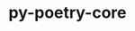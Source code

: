 ---
title: "py-poetry-core"
layout: cache
categories: [package, develop-2023-05-21]
meta: {"versions": ["1.2.0"], "compilers": ["gcc@=11.1.0", "gcc@=11.3.0", "gcc@=7.3.1"], "oss": ["amzn2", "ubuntu20.04", "ubuntu22.04"], "platforms": ["linux"], "targets": ["aarch64", "neoverse_n1", "ppc64le", "x86_64_v3"], "stacks": ["aws-isc", "aws-isc-aarch64", "data-vis-sdk", "e4s", "e4s-power", "ml-linux-x86_64-cpu", "ml-linux-x86_64-cuda", "ml-linux-x86_64-rocm", "root"], "num_specs": 12, "num_specs_by_stack": {"root": 12, "aws-isc-aarch64": 2, "aws-isc": 1, "e4s-power": 2, "data-vis-sdk": 4, "e4s": 2, "ml-linux-x86_64-cuda": 1, "ml-linux-x86_64-rocm": 1, "ml-linux-x86_64-cpu": 1}}
spec_details: [{"hash": "uknsjek3qtwjieg3gvhvazwo4mi4altn", "compiler": "gcc@=7.3.1", "versions": ["1.2.0"], "os": "amzn2", "platform": "linux", "target": "aarch64", "variants": ["build_system=python_pip"], "stacks": ["root", "aws-isc-aarch64"], "size": "-", "tarball": "https://binaries.spack.io/releases/develop-2023-05-21/build_cache/linux-amzn2-aarch64/gcc-7.3.1/py-poetry-core-1.2.0/linux-amzn2-aarch64-gcc-7.3.1-py-poetry-core-1.2.0-uknsjek3qtwjieg3gvhvazwo4mi4altn.spack"}, {"hash": "imob5jllvkbhjqzj2oo2atdoprr2hlth", "compiler": "gcc@=7.3.1", "versions": ["1.2.0"], "os": "amzn2", "platform": "linux", "target": "neoverse_n1", "variants": ["build_system=python_pip"], "stacks": ["root", "aws-isc-aarch64"], "size": "-", "tarball": "https://binaries.spack.io/releases/develop-2023-05-21/build_cache/linux-amzn2-neoverse_n1/gcc-7.3.1/py-poetry-core-1.2.0/linux-amzn2-neoverse_n1-gcc-7.3.1-py-poetry-core-1.2.0-imob5jllvkbhjqzj2oo2atdoprr2hlth.spack"}, {"hash": "6nr3wxmzanuothzpehb7q73eeuuwhbv6", "compiler": "gcc@=7.3.1", "versions": ["1.2.0"], "os": "amzn2", "platform": "linux", "target": "x86_64_v3", "variants": ["build_system=python_pip"], "stacks": ["root", "aws-isc"], "size": "-", "tarball": "https://binaries.spack.io/releases/develop-2023-05-21/build_cache/linux-amzn2-x86_64_v3/gcc-7.3.1/py-poetry-core-1.2.0/linux-amzn2-x86_64_v3-gcc-7.3.1-py-poetry-core-1.2.0-6nr3wxmzanuothzpehb7q73eeuuwhbv6.spack"}, {"hash": "dozv5gfqreggxwbjycvrh6zwlb72v7kv", "compiler": "gcc@=11.1.0", "versions": ["1.2.0"], "os": "ubuntu20.04", "platform": "linux", "target": "ppc64le", "variants": ["build_system=python_pip"], "stacks": ["root", "e4s-power"], "size": "-", "tarball": "https://binaries.spack.io/releases/develop-2023-05-21/build_cache/linux-ubuntu20.04-ppc64le/gcc-11.1.0/py-poetry-core-1.2.0/linux-ubuntu20.04-ppc64le-gcc-11.1.0-py-poetry-core-1.2.0-dozv5gfqreggxwbjycvrh6zwlb72v7kv.spack"}, {"hash": "wozmsav7o7ygbhuyfjoc6l6jfnsoovdo", "compiler": "gcc@=11.1.0", "versions": ["1.2.0"], "os": "ubuntu20.04", "platform": "linux", "target": "ppc64le", "variants": ["build_system=python_pip"], "stacks": ["root", "e4s-power"], "size": "-", "tarball": "https://binaries.spack.io/releases/develop-2023-05-21/build_cache/linux-ubuntu20.04-ppc64le/gcc-11.1.0/py-poetry-core-1.2.0/linux-ubuntu20.04-ppc64le-gcc-11.1.0-py-poetry-core-1.2.0-wozmsav7o7ygbhuyfjoc6l6jfnsoovdo.spack"}, {"hash": "asfvmdr6ufuh7g6pkhlj2shlps5yjrl2", "compiler": "gcc@=11.1.0", "versions": ["1.2.0"], "os": "ubuntu20.04", "platform": "linux", "target": "x86_64_v3", "variants": ["build_system=python_pip"], "stacks": ["data-vis-sdk", "root"], "size": "-", "tarball": "https://binaries.spack.io/releases/develop-2023-05-21/build_cache/linux-ubuntu20.04-x86_64_v3/gcc-11.1.0/py-poetry-core-1.2.0/linux-ubuntu20.04-x86_64_v3-gcc-11.1.0-py-poetry-core-1.2.0-asfvmdr6ufuh7g6pkhlj2shlps5yjrl2.spack"}, {"hash": "3do2hfsom47hx6jrskhsa5gstasguxcb", "compiler": "gcc@=11.1.0", "versions": ["1.2.0"], "os": "ubuntu20.04", "platform": "linux", "target": "x86_64_v3", "variants": ["build_system=python_pip"], "stacks": ["data-vis-sdk", "root"], "size": "-", "tarball": "https://binaries.spack.io/releases/develop-2023-05-21/build_cache/linux-ubuntu20.04-x86_64_v3/gcc-11.1.0/py-poetry-core-1.2.0/linux-ubuntu20.04-x86_64_v3-gcc-11.1.0-py-poetry-core-1.2.0-3do2hfsom47hx6jrskhsa5gstasguxcb.spack"}, {"hash": "7agpic66fw47bjxkbhjte2z5ruzk5odc", "compiler": "gcc@=11.1.0", "versions": ["1.2.0"], "os": "ubuntu20.04", "platform": "linux", "target": "x86_64_v3", "variants": ["build_system=python_pip"], "stacks": ["root", "e4s"], "size": "-", "tarball": "https://binaries.spack.io/releases/develop-2023-05-21/build_cache/linux-ubuntu20.04-x86_64_v3/gcc-11.1.0/py-poetry-core-1.2.0/linux-ubuntu20.04-x86_64_v3-gcc-11.1.0-py-poetry-core-1.2.0-7agpic66fw47bjxkbhjte2z5ruzk5odc.spack"}, {"hash": "2eplkleclcvimiblqkphytpvupjqaoxv", "compiler": "gcc@=11.1.0", "versions": ["1.2.0"], "os": "ubuntu20.04", "platform": "linux", "target": "x86_64_v3", "variants": ["build_system=python_pip"], "stacks": ["data-vis-sdk", "root"], "size": "-", "tarball": "https://binaries.spack.io/releases/develop-2023-05-21/build_cache/linux-ubuntu20.04-x86_64_v3/gcc-11.1.0/py-poetry-core-1.2.0/linux-ubuntu20.04-x86_64_v3-gcc-11.1.0-py-poetry-core-1.2.0-2eplkleclcvimiblqkphytpvupjqaoxv.spack"}, {"hash": "emazszu7sbhbdqucbu3dpey6tbrqgeli", "compiler": "gcc@=11.1.0", "versions": ["1.2.0"], "os": "ubuntu20.04", "platform": "linux", "target": "x86_64_v3", "variants": ["build_system=python_pip"], "stacks": ["data-vis-sdk", "root"], "size": "-", "tarball": "https://binaries.spack.io/releases/develop-2023-05-21/build_cache/linux-ubuntu20.04-x86_64_v3/gcc-11.1.0/py-poetry-core-1.2.0/linux-ubuntu20.04-x86_64_v3-gcc-11.1.0-py-poetry-core-1.2.0-emazszu7sbhbdqucbu3dpey6tbrqgeli.spack"}, {"hash": "ccw2drbjrrerjcxv3l7xsp43kq7w2lit", "compiler": "gcc@=11.1.0", "versions": ["1.2.0"], "os": "ubuntu20.04", "platform": "linux", "target": "x86_64_v3", "variants": ["build_system=python_pip"], "stacks": ["root", "e4s"], "size": "-", "tarball": "https://binaries.spack.io/releases/develop-2023-05-21/build_cache/linux-ubuntu20.04-x86_64_v3/gcc-11.1.0/py-poetry-core-1.2.0/linux-ubuntu20.04-x86_64_v3-gcc-11.1.0-py-poetry-core-1.2.0-ccw2drbjrrerjcxv3l7xsp43kq7w2lit.spack"}, {"hash": "l3rowsexkgo5brffufqf5a65k2uomxmh", "compiler": "gcc@=11.3.0", "versions": ["1.2.0"], "os": "ubuntu22.04", "platform": "linux", "target": "x86_64_v3", "variants": ["build_system=python_pip"], "stacks": ["root", "ml-linux-x86_64-cuda", "ml-linux-x86_64-rocm", "ml-linux-x86_64-cpu"], "size": "-", "tarball": "https://binaries.spack.io/releases/develop-2023-05-21/build_cache/linux-ubuntu22.04-x86_64_v3/gcc-11.3.0/py-poetry-core-1.2.0/linux-ubuntu22.04-x86_64_v3-gcc-11.3.0-py-poetry-core-1.2.0-l3rowsexkgo5brffufqf5a65k2uomxmh.spack"}]
---
